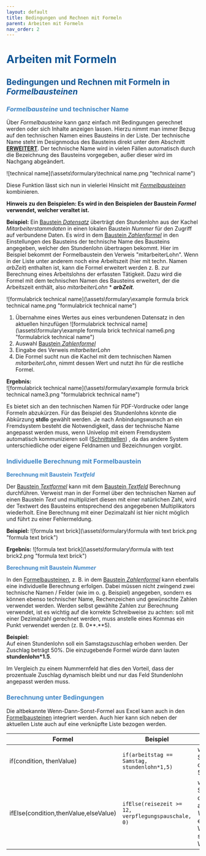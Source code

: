 ```yaml
---
layout: default
title: Bedingungen und Rechnen mit Formeln
parent: Arbeiten mit Formeln
nav_order: 2
---
```


# <span style="color:#0b5394">**Arbeiten mit Formeln**</span>

## <span style="color:#0b5394">Bedingungen und Rechnen mit Formeln in _Formelbausteinen_</span>

### <span style="color:#3d85c6">_Formelbausteine_ und technischer Name</span>

Über _Formelbausteine_ kann ganz einfach mit Bedingungen gerechnet werden oder sich Inhalte anzeigen lassen.
Hierzu nimmt man immer Bezug auf den technischen Namen eines Bausteins in der Liste.
Der technische Name steht im Designmodus des Bausteins direkt unter dem Abschnitt
[**ERWEITERT**](/docs/design-mode-settings.html#eintrag).
Der technische Name wird in vielen Fällen automatisch durch die Bezeichnung des Bausteins vorgegeben, außer dieser
wird im Nachgang abgeändert.

![technical name](\assets\formulary\technical name.png "technical name")

Diese Funktion lässt sich nun in vielerlei Hinsicht mit
[_Formelbausteinen_](/docs/formulary/formulary.html#formelbausteine)
kombinieren.

**Hinweis zu den Beispielen: Es wird in den Beispielen der Baustein _Formel_ verwendet, welcher veraltet ist.**

**Beispiel:**
Ein
[Baustein _Datensatz_](/docs/record-spec-settings/grand-child-expanded/record.html)
überträgt den Stundenlohn aus der Kachel _Mitarbeiterstammdaten_ in einen lokalen Baustein _Nummer_ für den Zugriff auf verbundene Daten.
Es wird in dem [Baustein _Zahlenformel_](/docs/record-spec-settings/grand-child-expanded/numberformular.html)
in den Einstellungen des Bausteins der technische Name des Bausteins angegeben, welcher den Stundenlohn übertragen bekommt.
Hier im Beispiel bekommt der Formelbaustein den Verweis "mitarbeiterLohn".
Wenn in der Liste unter anderem noch eine Arbeitszeit (hier mit techn. Namen _arbZeit_) enthalten ist, kann die Formel erweitert werden
z. B. zur Berechnung eines Arbeitslohns der erfassten Tätigkeit. Dazu wird die Formel mit dem technischen
Namen des Bausteins erweitert, der die Arbeitszeit enthält, also _mitarbeiterLohn_ \* **_arbZeit_**.

![formulabrick technical name](\assets\formulary\example formula brick technical name.png "formulabrick technical name")

1. Übernahme eines Wertes aus eines verbundenen Datensatz in den aktuellen hinzufügen
   ![formulabrick technical name](\assets\formulary\example formula brick technical name6.png "formulabrick technical name")
2. Auswahl [Baustein _Zahlenformel_](/docs/record-spec-settings/grand-child-expanded/numberformular.html)
3. Eingabe des Verweis _mitarbeiterLohn_
4. Die Formel sucht nun die Kachel mit dem technischen Namen _mitarbeiterLohn_, nimmt dessen Wert und nutzt ihn für die restliche Formel.

**Ergebnis:**  
![formulabrick technical name](\assets\formulary\example formula brick technical name3.png "formulabrick technical name")

Es bietet sich an den technischen Namen für PDF-Vordrucke oder lange Formeln abzukürzen. Für das Beispiel
des Stundenlohns könnte die Abkürzung **stdlo** gewählt werden. Je nach Anbindungswunsch an ein Fremdsystem
besteht die Notwendigkeit, dass der technische Name angepasst werden muss, wenn Univelop mit einem Fremdsystem
automatisch kommunizieren soll
([Schnittstellen](/docs/interface.html))
, da das andere System unterschiedliche oder eigene Feldnamen und Bezeichnungen vorgibt.

### <span style="color:#3d85c6">Individuelle Berechnung mit Formelbaustein</span>

<span style="color:#3d85c6">**Berechnung mit Baustein _Textfeld_**</span>

Der
[Baustein _Textformel_](/docs/record-spec-settings/grand-child-expanded/textformular.html)
kann mit dem
[Baustein _Textfeld_](/docs/record-spec-settings/grand-childs-form/text.html)
Berechnung durchführen. Verweist man in der Formel über den technischen Namen auf einen Baustein _Text_ und
multipliziert diesen mit einer natürlichen Zahl, wird der Textwert des Bausteins entsprechend des angegebenen
Multiplikators wiederholt. Eine Berechnung mit einer Dezimalzahl ist hier nicht möglich und führt zu einer
Fehlermeldung.

**Beispiel:**
![formula text brick](\assets\formulary\formula with text brick.png "formula text brick")

**Ergebnis:**
![formula text brick](\assets\formulary\formula with text brick2.png "formula text brick")

<span style="color:#3d85c6">**Berechnung mit Baustein _Nummer_**</span>

In den [Formelbausteinen](/docs/formulary/formulary.html#formelbausteine), z. B. in dem
[Baustein _Zahlenformel_](/docs/record-spec-settings/grand-child-expanded/numberformular.html)
kann ebenfalls eine individuelle Berechnung erfolgen. Dabei müssen nicht zwingend zwei
technische Namen / Felder (wie im o. g. Beispiel) angegeben, sondern es können ebenso technischer Name,
Rechenzeichen und gewünschte Zahlen verwendet werden. Werden selbst gewählte Zahlen zur Berechnung verwendet,
ist es wichtig auf die korrekte Schreibweise zu achten: soll mit einer Dezimalzahl gerechnet werden, muss
anstelle eines Kommas ein Punkt verwendet werden (z. B. 0**.**5).

**Beispiel:**  
Auf einen Stundenlohn soll ein Samstagszuschlag erhoben werden. Der Zuschlag beträgt 50%. Die einzugebende Formel
würde dann lauten **stundenlohn\*1.5**.

Im Vergleich zu einem Nummernfeld hat dies den Vorteil, dass der prozentuale Zuschlag dynamisch bleibt und nur das
Feld Stundenlohn angepasst werden muss.

### <span style="color:#3d85c6">Berechnung unter Bedingungen</span>

Die altbekannte Wenn-Dann-Sonst-Formel aus Excel kann auch in den
[Formelbausteinen](/docs/formulary/formulary.html#formelbausteine)
integriert werden.
Auch hier kann sich neben der aktuellen Liste auch auf eine verknüpfte Liste bezogen werden.

| Formel                                | Beispiel                                            | Beschreibung                                                                                                                                                                      |
| ------------------------------------- | --------------------------------------------------- | --------------------------------------------------------------------------------------------------------------------------------------------------------------------------------- |
| if(condition, thenValue)              | `if(arbeitstag == Samstag, stundenlohn*1,5)`        | wenn der Arbeitstag ein Samstag ist, erhöhe den Stundenlohn um 50%                                                                                                                |
| ifElse(condition,thenValue,elseValue) | `ifElse(reisezeit >= 12, verpflegungspauschale, 0)` | wenn die Reisezeit 12 Stunden oder länger dauert, trage den Wert aus dem Feld _Verpflegungspauschale_ ein (hier sollte dann ein Wert hinterlegt sein), sonst verwende den Wert 0. |
